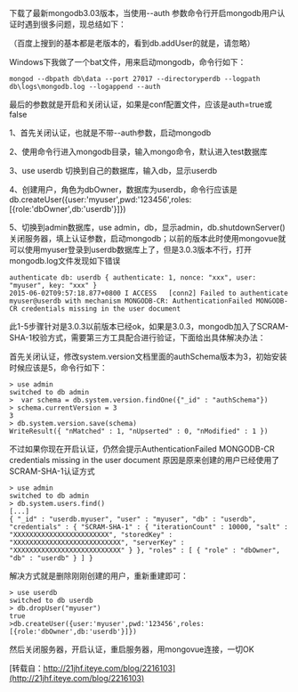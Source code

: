 下载了最新mongodb3.03版本，当使用--auth 参数命令行开启mongodb用户认证时遇到很多问题，现总结如下：

（百度上搜到的基本都是老版本的，看到db.addUser的就是，请忽略） 

Windows下我做了一个bat文件，用来启动mongodb，命令行如下： 

```
mongod --dbpath db\data --port 27017 --directoryperdb --logpath db\logs\mongodb.log --logappend --auth 
```

最后的参数就是开启和关闭认证，如果是conf配置文件，应该是auth=true或false 

1、首先关闭认证，也就是不带--auth参数，启动mongodb 

2、使用命令行进入mongodb目录，输入mongo命令，默认进入test数据库 

3、use userdb  切换到自己的数据库，输入db，显示userdb 

4、创建用户，角色为dbOwner，数据库为userdb，命令行应该是db.createUser({user:'myuser',pwd:'123456',roles:[{role:'dbOwner',db:'userdb'}]}) 

5、切换到admin数据库，use admin，db，显示admin，db.shutdownServer()关闭服务器，填上认证参数，启动mongodb；以前的版本此时使用mongovue就可以使用myuser登录到userdb数据库上了，但是3.0.3版本不行，打开mongodb.log文件发现如下错误 

```
authenticate db: userdb { authenticate: 1, nonce: "xxx", user: "myuser", key: "xxx" } 
2015-06-02T09:57:18.877+0800 I ACCESS   [conn2] Failed to authenticate myuser@userdb with mechanism MONGODB-CR: AuthenticationFailed MONGODB-CR credentials missing in the user document 
```

此1-5步骤针对是3.0.3以前版本已经ok，如果是3.0.3，mongodb加入了SCRAM-SHA-1校验方式，需要第三方工具配合进行验证，下面给出具体解决办法： 

首先关闭认证，修改system.version文档里面的authSchema版本为3，初始安装时候应该是5，命令行如下： 

```
> use admin 
switched to db admin 
>  var schema = db.system.version.findOne({"_id" : "authSchema"}) 
> schema.currentVersion = 3 
3 
> db.system.version.save(schema) 
WriteResult({ "nMatched" : 1, "nUpserted" : 0, "nModified" : 1 }) 
```

不过如果你现在开启认证，仍然会提示AuthenticationFailed MONGODB-CR credentials missing in the user document 原因是原来创建的用户已经使用了SCRAM-SHA-1认证方式 

```
> use admin 
switched to db admin 
> db.system.users.find() 
[...] 
{ "_id" : "userdb.myuser", "user" : "myuser", "db" : "userdb", "credentials" : { "SCRAM-SHA-1" : { "iterationCount" : 10000, "salt" : "XXXXXXXXXXXXXXXXXXXXXXXX", "storedKey" : "XXXXXXXXXXXXXXXXXXXXXXXXXXX", "serverKey" : "XXXXXXXXXXXXXXXXXXXXXXXXXXX" } }, "roles" : [ { "role" : "dbOwner", "db" : "userdb" } ] } 
```

解决方式就是删除刚刚创建的用户，重新重建即可： 

```
> use userdb 
switched to db userdb 
> db.dropUser("myuser") 
true 
>db.createUser({user:'myuser',pwd:'123456',roles:[{role:'dbOwner',db:'userdb'}]}) 
```

然后关闭服务器，开启认证，重启服务器，用mongovue连接，一切OK 

[转载自：http://21jhf.iteye.com/blog/2216103](http://21jhf.iteye.com/blog/2216103)

